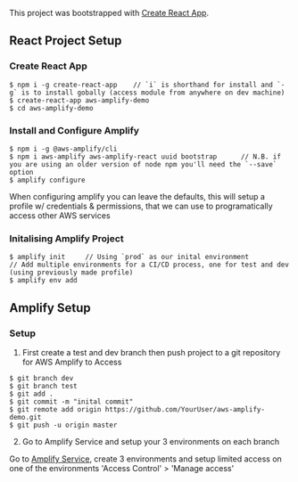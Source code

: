This project was bootstrapped with [Create React App](https://github.com/facebook/create-react-app).

## React Project Setup

### Create React App

```
$ npm i -g create-react-app    // `i` is shorthand for install and `-g` is to install gobally (access module from anywhere on dev machine)
$ create-react-app aws-amplify-demo
$ cd aws-amplify-demo
```

### Install and Configure Amplify

```
$ npm i -g @aws-amplify/cli
$ npm i aws-amplify aws-amplify-react uuid bootstrap      // N.B. if you are using an older version of node npm you'll need the `--save` option
$ amplify configure
```

When configuring amplify you can leave the defaults, this will setup a profile w/ credentials & permissions, that we can use to programatically access other AWS services

### Initalising Amplify Project

```
$ amplify init     // Using `prod` as our inital environment
// Add multiple environments for a CI/CD process, one for test and dev (using previously made profile)
$ amplify env add
````

## Amplify Setup

### Setup

1. First create a test and dev branch then push project to a git repository for AWS Amplify to Access

```
$ git branch dev
$ git branch test
$ git add .
$ git commit -m "inital commit"
$ git remote add origin https://github.com/YourUser/aws-amplify-demo.git
$ git push -u origin master
```

2. Go to Amplify Service and setup your 3 environments on each branch

Go to [Amplify Service](https://console.aws.amazon.com/amplify), create 3 environments and setup limited access on one of the environments 'Access Control' > 'Manage access'